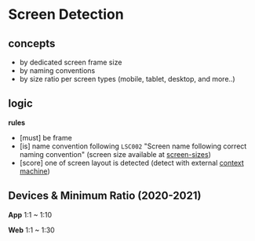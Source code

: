 # Screen Detection

## concepts
- by dedicated screen frame size
- by naming conventions
- by size ratio per screen types (mobile, tablet, desktop, and more..)

## logic
**rules**
- [must] be frame
- [is] name convention following `LSC002` "Screen name following correct naming convention" (screen size available at [screen-sizes](https://github.com/bridgedxyz/screen-sizes))
- [score] one of screen layout is detected (detect with external [context machine](https://github.com/bridgedxyz/context))


## Devices & Minimum Ratio (2020-2021)
**App**
1:1 ~ 1:10

**Web**
1:1 ~ 1:30